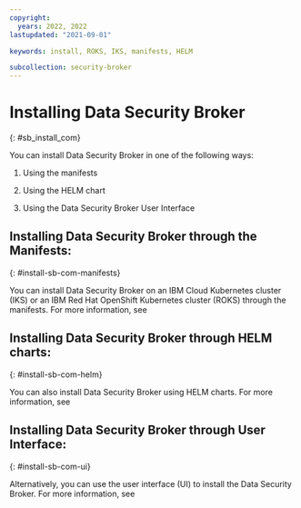 ```yaml
---
copyright:
  years: 2022, 2022
lastupdated: "2021-09-01"

keywords: install, ROKS, IKS, manifests, HELM

subcollection: security-broker
---
```


# Installing Data Security Broker
{: #sb_install_com}

You can install Data Security Broker in one of the following ways:

1.  Using the manifests

2.  Using the HELM chart

3.  Using the Data Security Broker User Interface

## Installing Data Security Broker through the Manifests:
{: #install-sb-com-manifests}

You can install Data Security Broker on an IBM Cloud Kubernetes cluster (IKS) or an
IBM Red Hat OpenShift Kubernetes cluster (ROKS) through the manifests. For more information, see 


## Installing Data Security Broker through HELM charts:
{: #install-sb-com-helm}

You can also install Data Security Broker using HELM charts. For more information, see 


## Installing Data Security Broker through User Interface:
{: #install-sb-com-ui}

Alternatively, you can use the user interface (UI) to install the Data Security Broker. For more information, see 